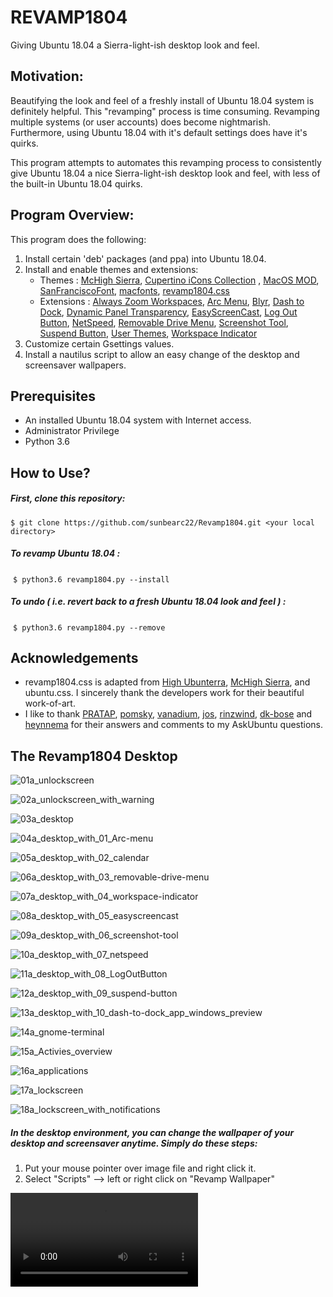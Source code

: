# REVAMP1804

Giving Ubuntu 18.04 a Sierra-light-ish desktop look and feel.



## Motivation:

Beautifying the look and feel of a freshly install of Ubuntu 18.04 system is definitely helpful. This "revamping" process is time consuming. Revamping multiple systems (or user accounts) does become nightmarish. Furthermore, using Ubuntu 18.04 with it's default settings does have it's quirks.

This program attempts to automates this revamping process to consistently give Ubuntu 18.04 a nice Sierra-light-ish desktop look and feel, with less of the built-in Ubuntu 18.04 quirks. 



## Program Overview:

This program does the following:

1. Install certain 'deb' packages (and ppa) into Ubuntu 18.04.
2. Install and enable themes and extensions:
   - Themes :  [McHigh Sierra](https://www.gnome-look.org/p/1013714/  ), [Cupertino iCons Collection](https://www.gnome-look.org/p/1102582/) , [MacOS MOD](https://www.gnome-look.org/p/1241071/), [SanFranciscoFont](https://codeload.github.com/AppleDesignResources/SanFranciscoFont/zip/master), [macfonts](http://drive.noobslab.com/data/Mac/macfonts.zip), [revamp1804.css](resources/gnome-shell_theme/Revamp1804/revamp1804.css) 
   - Extensions :  [Always Zoom Workspaces](https://extensions.gnome.org/extension/503/always-zoom-workspaces/), [Arc Menu](https://extensions.gnome.org/extension/1228/arc-menu/), [Blyr](https://extensions.gnome.org/extension/1251/blyr/), [Dash to Dock](https://extensions.gnome.org/extension/307/dash-to-dock/), [Dynamic Panel Transparency](https://extensions.gnome.org/extension/1011/dynamic-panel-transparency/), [EasyScreenCast](https://extensions.gnome.org/extension/690/easyscreencast/), [Log Out Button](https://extensions.gnome.org/extension/1143/logout-button/), [NetSpeed](https://extensions.gnome.org/extension/104/netspeed/), [Removable Drive Menu](https://extensions.gnome.org/extension/7/removable-drive-menu/), [Screenshot Tool](https://extensions.gnome.org/extension/1112/screenshot-tool/), [Suspend Button](https://extensions.gnome.org/extension/826/suspend-button/), [User Themes](https://extensions.gnome.org/extension/19/user-themes/), [Workspace Indicator](https://extensions.gnome.org/extension/21/workspace-indicator/)
3.  Customize certain Gsettings values.
4. Install a nautilus script to allow an easy change of the desktop and screensaver wallpapers.  



## Prerequisites

- An installed Ubuntu 18.04 system with Internet access.
- Administrator Privilege
- Python 3.6



## How to Use?

##### First,  clone this repository:
`$ git clone https://github.com/sunbearc22/Revamp1804.git <your local directory>`

##### To revamp Ubuntu 18.04 :

​    `$ python3.6 revamp1804.py --install`

##### To undo ( i.e. revert back to a fresh Ubuntu 18.04 look and feel ) :

​     `$ python3.6 revamp1804.py --remove`



## Acknowledgements

- revamp1804.css is adapted from [High Ubunterra](https://www.gnome-look.org/p/1207015/ ), [McHigh Sierra](https://www.gnome-look.org/p/1013714/  ), and ubuntu.css. I sincerely thank the developers work for their beautiful work-of-art.
- I like to thank [PRATAP](https://askubuntu.com/users/739431/pratap), [pomsky](https://askubuntu.com/users/480481/pomsky), [vanadium](https://askubuntu.com/users/558158/vanadium), [jos](https://askubuntu.com/users/149708/jos), [rinzwind](https://askubuntu.com/users/15811/rinzwind), [dk-bose](https://askubuntu.com/users/248158/dk-bose) and [heynnema](https://askubuntu.com/users/4272/heynnema) for their answers and comments to my AskUbuntu questions. 



## The Revamp1804 Desktop

![01a_unlockscreen](documentation/images/01a_unlockscreen.png)

![02a_unlockscreen_with_warning](documentation/images/02a_unlockscreen_with_warning.png)

![03a_desktop](documentation/images/03a_desktop.png)

![04a_desktop_with_01_Arc-menu](documentation/images/04a_desktop_with_01_Arc-menu.png)

![05a_desktop_with_02_calendar](documentation/images/05a_desktop_with_02_calendar.png)

![06a_desktop_with_03_removable-drive-menu](documentation/images/06a_desktop_with_03_removable-drive-menu.png)

![07a_desktop_with_04_workspace-indicator](documentation/images/07a_desktop_with_04_workspace-indicator.png)

![08a_desktop_with_05_easyscreencast](documentation/images/08a_desktop_with_05_easyscreencast.png)

![09a_desktop_with_06_screenshot-tool](documentation/images/09a_desktop_with_06_screenshot-tool.png)

![10a_desktop_with_07_netspeed](documentation/images/10a_desktop_with_07_netspeed.png)

![11a_desktop_with_08_LogOutButton](documentation/images/11a_desktop_with_08_LogOutButton.png)

![12a_desktop_with_09_suspend-button](documentation/images/12a_desktop_with_09_suspend-button.png)

![13a_desktop_with_10_dash-to-dock_app_windows_preview](documentation/images/13a_desktop_with_10_dash-to-dock_app_windows_preview.png)

![14a_gnome-terminal](documentation/images/14a_gnome-terminal.png)

![15a_Activies_overview](documentation/images/15a_Activies_overview.png)

![16a_applications](documentation/images/16a_applications.png)

![17a_lockscreen](documentation/images/17a_lockscreen.png)

![18a_lockscreen_with_notifications](documentation/images/18a_lockscreen_with_notifications.png)

##### In the desktop environment, you can change the wallpaper of your desktop and screensaver anytime. Simply do these steps: 

1. Put your mouse pointer over image file and right click it.
2. Select "Scripts" --> left or right click on "Revamp Wallpaper"

<video src="documentation/video/RevampWallpaper_v2.webm"></video>